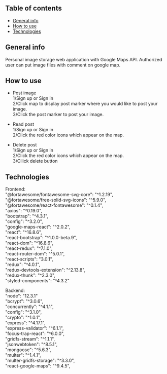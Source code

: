 ## Table of contents
* [General info](#general-info)
* [How  to  use](#How-to-use)
* [Technologies](#technologies)

## General info
Personal image storage web application with Google Maps API.
Authorized user can put image files with comment on google map.

## How to use
- Post image<br>
1/Sign up or Sign in<br>
2/Click map to display post marker where you would like to post your image.<br>
3/Click the post marker to post your image.<br>

- Read post<br>
1/Sign up or Sign in<br>
2/Click the red color icons which appear on the map.<br>

- Delete post<br>
1/Sign up or Sign in<br>
2/Click the red color icons which appear on the map.<br>
3/Cilick delete button<br>




## Technologies
Frontend:<br>
"@fortawesome/fontawesome-svg-core": "^1.2.19",<br>
"@fortawesome/free-solid-svg-icons": "^5.9.0",<br>
"@fortawesome/react-fontawesome": "^0.1.4",<br>
"axios": "^0.19.0",<br>
"bootstrap": "^4.3.1",<br>
"config": "^3.2.0",<br>
"google-maps-react": "^2.0.2",<br>
"react": "^16.8.6",<br>
"react-bootstrap": "^1.0.0-beta.9",<br>
"react-dom": "^16.8.6",<br>
"react-redux": "^7.1.0",<br>
"react-router-dom": "^5.0.1",<br>
"react-scripts": "3.0.1",<br>
"redux": "^4.0.1",<br>
"redux-devtools-extension": "^2.13.8",<br>
"redux-thunk": "^2.3.0",<br>
"styled-components": "^4.3.2"<br>


Backend:<br>
"node": "12.3.1"<br>
"bcrypt": "^3.0.6",<br>
"concurrently": "^4.1.1",<br>
"config": "^3.1.0",<br>
"crypto": "^1.0.1",<br>
"express": "^4.17.1",<br>
"express-validator": "^6.1.1",<br>
"focus-trap-react": "^6.0.0",<br>
"gridfs-stream": "^1.1.1",<br>
"jsonwebtoken": "^8.5.1",<br>
"mongoose": "^5.6.3",<br>
"multer": "^1.4.1",<br>
"multer-gridfs-storage": "^3.3.0",<br>
"react-google-maps": "^9.4.5",<br>
